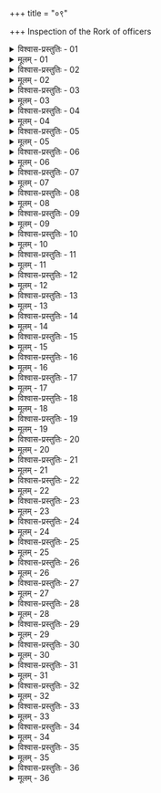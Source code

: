 +++
title = "०९"

+++
Inspection of the Rork of officers  

<details><summary>विश्वास-प्रस्तुतिः - 01</summary>

01 अमात्यसम्पदा उपेताः सर्वाध्यक्षाः शक्तितः कर्मसु नियोज्याः
</details>

<details><summary>मूलम् - 01</summary>

01 अमात्यसम्पदा उपेताः सर्वाध्यक्षाः शक्तितः कर्मसु नियोज्याः
</details>

<details><summary>विश्वास-प्रस्तुतिः - 02</summary>

02 कर्मसु च एषां नित्यं परीक्षां कारयेत्, चित्तानित्यत्वात् मनुष्यानाम्
</details>

<details><summary>मूलम् - 02</summary>

02 कर्मसु च एषां नित्यं परीक्षां कारयेत्, चित्तानित्यत्वात् मनुष्यानाम्
</details>

<details><summary>विश्वास-प्रस्तुतिः - 03</summary>

03 अश्वसधर्माणो हि मनुष्या नियुक्ताः कर्मसु विकुर्वते
</details>

<details><summary>मूलम् - 03</summary>

03 अश्वसधर्माणो हि मनुष्या नियुक्ताः कर्मसु विकुर्वते
</details>

<details><summary>विश्वास-प्रस्तुतिः - 04</summary>

04 तस्मात् कर्तारं करणं देशं कालं कार्यं प्रक्षेपं उदयं च एषु विद्यात्
</details>

<details><summary>मूलम् - 04</summary>

04 तस्मात् कर्तारं करणं देशं कालं कार्यं प्रक्षेपं उदयं च एषु विद्यात्
</details>

<details><summary>विश्वास-प्रस्तुतिः - 05</summary>

05 ते यथासन्देशं असंहता अविगृहीताः कर्माणि कुर्युः
</details>

<details><summary>मूलम् - 05</summary>

05 ते यथासन्देशं असंहता अविगृहीताः कर्माणि कुर्युः
</details>

<details><summary>विश्वास-प्रस्तुतिः - 06</summary>

06 संहता भक्षयेयुः, विगृहीता विनाशयेयुः
</details>

<details><summary>मूलम् - 06</summary>

06 संहता भक्षयेयुः, विगृहीता विनाशयेयुः
</details>

<details><summary>विश्वास-प्रस्तुतिः - 07</summary>

07 न चानिवेद्य भर्तुः कञ्चिद् आरम्भं कुर्युः, अन्यत्रापत्प्रतीकारेभ्यः
</details>

<details><summary>मूलम् - 07</summary>

07 न चानिवेद्य भर्तुः कञ्चिद् आरम्भं कुर्युः, अन्यत्रापत्प्रतीकारेभ्यः
</details>

<details><summary>विश्वास-प्रस्तुतिः - 08</summary>

08 प्रमादस्थानेषु च एषां अत्ययं स्थापयेद् दिवसवेतनव्ययद्विगुणम्
</details>

<details><summary>मूलम् - 08</summary>

08 प्रमादस्थानेषु च एषां अत्ययं स्थापयेद् दिवसवेतनव्ययद्विगुणम्
</details>

<details><summary>विश्वास-प्रस्तुतिः - 09</summary>

09 यश्च एषां यथाऽऽदिष्टं अर्थं सविशेषं वा करोति स स्थानमानौ लभेत
</details>

<details><summary>मूलम् - 09</summary>

09 यश्च एषां यथाऽऽदिष्टं अर्थं सविशेषं वा करोति स स्थानमानौ लभेत
</details>

<details><summary>विश्वास-प्रस्तुतिः - 10</summary>

10 अल्पायतिश्चेत् महाव्ययो भक्षयति
</details>

<details><summary>मूलम् - 10</summary>

10 अल्पायतिश्चेत् महाव्ययो भक्षयति
</details>

<details><summary>विश्वास-प्रस्तुतिः - 11</summary>

11 विपर्यये यथाऽऽयतिव्ययश्च न भक्षयति इत्याचार्याः
</details>

<details><summary>मूलम् - 11</summary>

11 विपर्यये यथाऽऽयतिव्ययश्च न भक्षयति इत्याचार्याः
</details>

<details><summary>विश्वास-प्रस्तुतिः - 12</summary>

12 अपसर्पेण एव उपलभ्येत इति कौटिल्यः
</details>

<details><summary>मूलम् - 12</summary>

12 अपसर्पेण एव उपलभ्येत इति कौटिल्यः
</details>

<details><summary>विश्वास-प्रस्तुतिः - 13</summary>

13 यः समुदयं परिहापयति स राजार्थं भक्षयति
</details>

<details><summary>मूलम् - 13</summary>

13 यः समुदयं परिहापयति स राजार्थं भक्षयति
</details>

<details><summary>विश्वास-प्रस्तुतिः - 14</summary>

14 स चेद् अज्ञानादिभिः परिहापयति तद् एनं यथागुणं दापयेत्
</details>

<details><summary>मूलम् - 14</summary>

14 स चेद् अज्ञानादिभिः परिहापयति तद् एनं यथागुणं दापयेत्
</details>

<details><summary>विश्वास-प्रस्तुतिः - 15</summary>

15 यः समुदयं द्विगुणं उद्भावयति स जनपदं भक्षयति
</details>

<details><summary>मूलम् - 15</summary>

15 यः समुदयं द्विगुणं उद्भावयति स जनपदं भक्षयति
</details>

<details><summary>विश्वास-प्रस्तुतिः - 16</summary>

16 स चेद् राजार्थं उपनयत्यल्पापराधे वारयितव्यः, महति यथाऽपराधं दण्डयितव्यः
</details>

<details><summary>मूलम् - 16</summary>

16 स चेद् राजार्थं उपनयत्यल्पापराधे वारयितव्यः, महति यथाऽपराधं दण्डयितव्यः
</details>

<details><summary>विश्वास-प्रस्तुतिः - 17</summary>

17 यः समुदयं व्ययं उपनयति स पुरुषकर्माणि भक्षयति
</details>

<details><summary>मूलम् - 17</summary>

17 यः समुदयं व्ययं उपनयति स पुरुषकर्माणि भक्षयति
</details>

<details><summary>विश्वास-प्रस्तुतिः - 18</summary>

18 स कर्मदिवसद्रव्यमूल्यपुरुषवेतनापहारेषु यथाऽपराधं दण्डयितव्यः
</details>

<details><summary>मूलम् - 18</summary>

18 स कर्मदिवसद्रव्यमूल्यपुरुषवेतनापहारेषु यथाऽपराधं दण्डयितव्यः
</details>

<details><summary>विश्वास-प्रस्तुतिः - 19</summary>

19 तस्माद् अस्य यो यस्मिन्न् अधिकरणे शासनस्थः स तस्य कर्मणो याथातथ्यं आयव्ययौ च व्याससमासाभ्यां आचक्षीत
</details>

<details><summary>मूलम् - 19</summary>

19 तस्माद् अस्य यो यस्मिन्न् अधिकरणे शासनस्थः स तस्य कर्मणो याथातथ्यं आयव्ययौ च व्याससमासाभ्यां आचक्षीत
</details>

<details><summary>विश्वास-प्रस्तुतिः - 20</summary>

20 मूलहरतादात्विककदर्यांश्च प्रतिषेधयेत्
</details>

<details><summary>मूलम् - 20</summary>

20 मूलहरतादात्विककदर्यांश्च प्रतिषेधयेत्
</details>

<details><summary>विश्वास-प्रस्तुतिः - 21</summary>

21 यः पितृपैतामहं अर्थं अन्यायेन भक्षयति स मूलहरः
</details>

<details><summary>मूलम् - 21</summary>

21 यः पितृपैतामहं अर्थं अन्यायेन भक्षयति स मूलहरः
</details>

<details><summary>विश्वास-प्रस्तुतिः - 22</summary>

22 यो यद् यद् उत्पद्यते तत् तद् भक्षयति स तादात्विकः
</details>

<details><summary>मूलम् - 22</summary>

22 यो यद् यद् उत्पद्यते तत् तद् भक्षयति स तादात्विकः
</details>

<details><summary>विश्वास-प्रस्तुतिः - 23</summary>

23 यो भृत्यात्मपीडाभ्यां उपचिनोत्यर्थं स कदर्यः
</details>

<details><summary>मूलम् - 23</summary>

23 यो भृत्यात्मपीडाभ्यां उपचिनोत्यर्थं स कदर्यः
</details>

<details><summary>विश्वास-प्रस्तुतिः - 24</summary>

24 स पक्षवांश्चेद् अनादेयः, विपर्यये पर्यादातव्यः
</details>

<details><summary>मूलम् - 24</summary>

24 स पक्षवांश्चेद् अनादेयः, विपर्यये पर्यादातव्यः
</details>

<details><summary>विश्वास-प्रस्तुतिः - 25</summary>

25 यो महत्यर्थसमुदये स्थितः कदर्यः सम्निधत्तेऽवनिधत्तेऽवस्रावयति वा - सम्निधत्ते स्ववेश्मनि, अवनिधत्ते पौरजानपदेषु, अवस्रावयति परविषये - तस्य सत्त्री मन्त्रिमित्रभृत्यबन्धुपक्षं आगतिं गतिं च द्रव्याणां उपलभेत
</details>

<details><summary>मूलम् - 25</summary>

25 यो महत्यर्थसमुदये स्थितः कदर्यः सम्निधत्तेऽवनिधत्तेऽवस्रावयति वा - सम्निधत्ते स्ववेश्मनि, अवनिधत्ते पौरजानपदेषु, अवस्रावयति परविषये - तस्य सत्त्री मन्त्रिमित्रभृत्यबन्धुपक्षं आगतिं गतिं च द्रव्याणां उपलभेत
</details>

<details><summary>विश्वास-प्रस्तुतिः - 26</summary>

26 यश्चास्य परविषये सञ्चारं कुर्यात् तं अनुप्रविश्य मन्त्रं विद्यात्
</details>

<details><summary>मूलम् - 26</summary>

26 यश्चास्य परविषये सञ्चारं कुर्यात् तं अनुप्रविश्य मन्त्रं विद्यात्
</details>

<details><summary>विश्वास-प्रस्तुतिः - 27</summary>

27 सुविदिते शत्रुशासनापदेशेन एनं घातयेत्
</details>

<details><summary>मूलम् - 27</summary>

27 सुविदिते शत्रुशासनापदेशेन एनं घातयेत्
</details>

<details><summary>विश्वास-प्रस्तुतिः - 28</summary>

28 तस्माद् अस्याध्यक्षाः सङ्ख्यायकलेखकरूपदर्शकनीवीग्राहक उत्तराध्यक्षसखाः कर्मणि कुर्युः
</details>

<details><summary>मूलम् - 28</summary>

28 तस्माद् अस्याध्यक्षाः सङ्ख्यायकलेखकरूपदर्शकनीवीग्राहक उत्तराध्यक्षसखाः कर्मणि कुर्युः
</details>

<details><summary>विश्वास-प्रस्तुतिः - 29</summary>

29 उत्तराध्यक्षा हस्तिऽश्वरथारोहाः
</details>

<details><summary>मूलम् - 29</summary>

29 उत्तराध्यक्षा हस्तिऽश्वरथारोहाः
</details>

<details><summary>विश्वास-प्रस्तुतिः - 30</summary>

30 तेषां अन्तेवासिनः शिल्पशौचयुक्ताः सङ्ख्यायकादीनां अपसर्पाः
</details>

<details><summary>मूलम् - 30</summary>

30 तेषां अन्तेवासिनः शिल्पशौचयुक्ताः सङ्ख्यायकादीनां अपसर्पाः
</details>

<details><summary>विश्वास-प्रस्तुतिः - 31</summary>

31 बहुमुख्यं अनित्यं चाधिकरणं स्थापयेत्
</details>

<details><summary>मूलम् - 31</summary>

31 बहुमुख्यं अनित्यं चाधिकरणं स्थापयेत्
</details>

<details><summary>विश्वास-प्रस्तुतिः - 32</summary>

32ab यथा ह्यनास्वादयितुं न शक्यं  जिह्वातलस्थं मधु७ वा विषं वा ।  
32chd अर्थः तथा ह्यर्थचरेण राज्ञः  स्वल्पोऽप्यनास्वादयितुं न शक्यः
</details>

<details><summary>मूलम् - 32</summary>

32ab यथा ह्यनास्वादयितुं न शक्यं  जिह्वातलस्थं मधु७ वा विषं वा ।  
32chd अर्थः तथा ह्यर्थचरेण राज्ञः  स्वल्पोऽप्यनास्वादयितुं न शक्यः
</details>

<details><summary>विश्वास-प्रस्तुतिः - 33</summary>

33ab मत्स्या यथाऽन्तः सलिले चरन्तो  ज्ञातुं न शक्याः सलिलं पिबन्तः ।  
33chd युक्ताः तथा कार्यविधौ नियुक्ता ज्ञातुं न शक्या धनं आददानाः
</details>

<details><summary>मूलम् - 33</summary>

33ab मत्स्या यथाऽन्तः सलिले चरन्तो  ज्ञातुं न शक्याः सलिलं पिबन्तः ।  
33chd युक्ताः तथा कार्यविधौ नियुक्ता ज्ञातुं न शक्या धनं आददानाः
</details>

<details><summary>विश्वास-प्रस्तुतिः - 34</summary>

34ab अपि शक्या गतिर्ज्ञातुं पततां खे पतत्रिणाम् ।  
34chd न तु प्रच्छन्नभावानां युक्तानां चरतां गतिः
</details>

<details><summary>मूलम् - 34</summary>

34ab अपि शक्या गतिर्ज्ञातुं पततां खे पतत्रिणाम् ।  
34chd न तु प्रच्छन्नभावानां युक्तानां चरतां गतिः
</details>

<details><summary>विश्वास-प्रस्तुतिः - 35</summary>

35ab आस्रावयेच्च उपचितान् विपर्यस्येच्च कर्मसु ।  
35chd यथा न भक्षयन्त्यर्थं भक्षितं निर्वमन्ति वा
</details>

<details><summary>मूलम् - 35</summary>

35ab आस्रावयेच्च उपचितान् विपर्यस्येच्च कर्मसु ।  
35chd यथा न भक्षयन्त्यर्थं भक्षितं निर्वमन्ति वा
</details>

<details><summary>विश्वास-प्रस्तुतिः - 36</summary>

36ab न भक्षयन्ति ये त्वर्थान्न्यायतो वर्धयन्ति च ।  
36chd नित्याधिकाराः कार्याः ते राज्ञः प्रियहिते रताः  (इति)
</details>

<details><summary>मूलम् - 36</summary>

36ab न भक्षयन्ति ये त्वर्थान्न्यायतो वर्धयन्ति च ।  
36chd नित्याधिकाराः कार्याः ते राज्ञः प्रियहिते रताः  (इति)
</details>
